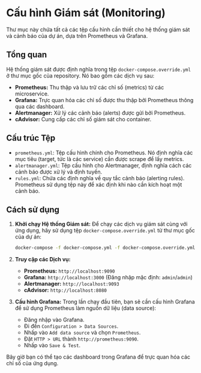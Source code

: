 # Cấu hình Giám sát (Monitoring)

Thư mục này chứa tất cả các tệp cấu hình cần thiết cho hệ thống giám sát và cảnh báo của dự án, dựa trên Prometheus và Grafana.

## Tổng quan

Hệ thống giám sát được định nghĩa trong tệp `docker-compose.override.yml` ở thư mục gốc của repository. Nó bao gồm các dịch vụ sau:

-   **Prometheus:** Thu thập và lưu trữ các chỉ số (metrics) từ các microservice.
-   **Grafana:** Trực quan hóa các chỉ số được thu thập bởi Prometheus thông qua các dashboard.
-   **Alertmanager:** Xử lý các cảnh báo (alerts) được gửi bởi Prometheus.
-   **cAdvisor:** Cung cấp các chỉ số giám sát cho container.

## Cấu trúc Tệp

-   `prometheus.yml`: Tệp cấu hình chính cho Prometheus. Nó định nghĩa các mục tiêu (target, tức là các service) cần được scrape để lấy metrics.
-   `alertmanager.yml`: Tệp cấu hình cho Alertmanager, định nghĩa cách các cảnh báo được xử lý và định tuyến.
-   `rules.yml`: Chứa các định nghĩa về quy tắc cảnh báo (alerting rules). Prometheus sử dụng tệp này để xác định khi nào cần kích hoạt một cảnh báo.

## Cách sử dụng

1.  **Khởi chạy Hệ thống Giám sát:**
    Để chạy các dịch vụ giám sát cùng với ứng dụng, hãy sử dụng tệp `docker-compose.override.yml` từ thư mục gốc của dự án:
    ```bash
    docker-compose -f docker-compose.yml -f docker-compose.override.yml up -d
    ```

2.  **Truy cập các Dịch vụ:**
    -   **Prometheus:** `http://localhost:9090`
    -   **Grafana:** `http://localhost:3000` (Đăng nhập mặc định: `admin`/`admin`)
    -   **Alertmanager:** `http://localhost:9093`
    -   **cAdvisor:** `http://localhost:8080`

3.  **Cấu hình Grafana:**
    Trong lần chạy đầu tiên, bạn sẽ cần cấu hình Grafana để sử dụng Prometheus làm nguồn dữ liệu (data source):
    -   Đăng nhập vào Grafana.
    -   Đi đến `Configuration > Data Sources`.
    -   Nhấp vào `Add data source` và chọn `Prometheus`.
    -   Đặt `HTTP > URL` thành `http://prometheus:9090`.
    -   Nhấp vào `Save & Test`.

Bây giờ bạn có thể tạo các dashboard trong Grafana để trực quan hóa các chỉ số của ứng dụng.